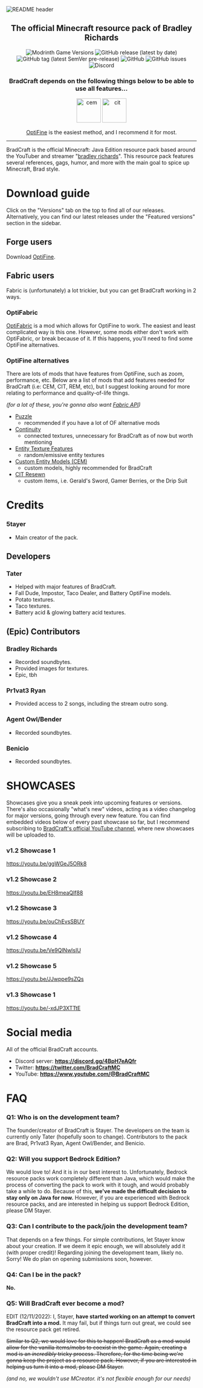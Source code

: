![README header](https://user-images.githubusercontent.com/74135618/218292159-4237b831-4d5b-4482-b894-b000f439c927.png)
<div align="center">
  <h2>The official Minecraft resource pack of Bradley Richards</h2>
  <img alt="Modrinth Game Versions" src="https://img.shields.io/modrinth/game-versions/B81X2Tkp?color=red&label=MC VERSIONS&logo=modrinth&logoColor=white">
  <img alt="GitHub release (latest by date)" src="https://img.shields.io/github/v/release/5tayer/bradcraft?color=green&display_name=tag&label=LATEST%20STABLE%20VERSION">
  <img alt="GitHub tag (latest SemVer pre-release)" src="https://img.shields.io/github/v/tag/5tayer/bradcraft?color=yellow&include_prereleases&label=LATEST%20PRE-RELEASE&sort=date">
  <img alt="GitHub" src="https://img.shields.io/github/license/5tayer/bradcraft?color=purple&label=LICENSE">
  <img alt="GitHub issues" src="https://img.shields.io/github/issues/5tayer/bradcraft?label=ISSUES&logo=github">
  <img alt="Discord" src="https://img.shields.io/discord/1023275466934722650?label=DISCORD&logo=discord&logoColor=white">
  <h3>BradCraft depends on the following things below to be able to use all features...</h3>
  <img alt="cem" height="64" src="https://cdn.jsdelivr.net/npm/@intergrav/devins-badges@3/assets/cozy/requires/cem_vector.svg">
  <img alt="cit" height="64" src="https://cdn.jsdelivr.net/npm/@intergrav/devins-badges@3/assets/cozy/requires/cit_vector.svg">
  
  [OptiFine](https://optifine.net/downloads) is the easiest method, and I recommend it for most.
  
  </div>
  
  ---

BradCraft is the official Minecraft: Java Edition resource pack based around the YouTuber and streamer "[bradley richards](https://www.youtube.com/@bradleyrichards)". This resource pack features several references, gags, humor, and more with the main goal to spice up Minecraft, Brad style.

# Download guide
Click on the "Versions" tab on the top to find all of our releases. Alternatively, you can find our latest releases under the "Featured versions" section in the sidebar.

## Forge users
Download [OptiFine](https://optifine.net/downloads).

## Fabric users
Fabric is (unfortunately) a lot trickier, but you can get BradCraft working in 2 ways.

### OptiFabric
[OptiFabric](https://www.curseforge.com/minecraft/mc-mods/optifabric) is a mod which allows for OptiFine to work. The easiest and least complicated way is this one. However, some mods either don't work with OptiFabric, or break because of it. If this happens, you'll need to find some OptiFine alternatives.

### OptiFine alternatives
There are lots of mods that have features from OptiFine, such as zoom, performance, etc. Below are a list of mods that add features needed for BradCraft (i.e: CEM, CIT, REM, etc), but I suggest looking around for more relating to performance and quality-of-life things.

_(for a lot of these, you're gonna also want [Fabric API](https://modrinth.com/mod/fabric-api))_

- [Puzzle](https://modrinth.com/mod/puzzle)
  - recommended if you have a lot of OF alternative mods
- [Continuity](https://modrinth.com/mod/continuity)
  - connected textures, unnecessary for BradCraft as of now but worth mentioning
- [Entity Texture Features](https://modrinth.com/mod/entitytexturefeatures)
  - random/emissive entity textures
- [Custom Entity Models (CEM)](https://modrinth.com/mod/cem)
  - custom models, highly recommended for BradCraft
- [CIT Resewn](https://modrinth.com/mod/cit-resewn)
  - custom items, i.e. Gerald's Sword, Gamer Berries, or the Drip Suit

# Credits
### 5tayer
- Main creator of the pack.

## Developers
### Tater
- Helped with major features of BradCraft.
- Fall Dude, Impostor, Taco Dealer, and Battery OptiFine models.
- Potato textures.
- Taco textures.
- Battery acid & glowing battery acid textures.

## (Epic) Contributors
### Bradley Richards
- Recorded soundbytes.
- Provided images for textures.
- Epic, tbh

### Pr1vat3 Ryan
- Provided access to 2 songs, including the stream outro song.

### Agent Owl/Bender
- Recorded soundbytes.

### Benicio
- Recorded soundbytes.

# SHOWCASES
Showcases give you a sneak peek into upcoming features or versions. There's also occasionally "what's new" videos, acting as a video changelog for major versions, going through every new feature. You can find embedded videos below of every past showcase so far, but I recommend subscribing to [BradCraft's official YouTube channel](https://www.youtube.com/@BradCraftMC), where new showcases will be uploaded to.

### v1.2 Showcase 1
https://youtu.be/ggWGeJ5ORk8

### v1.2 Showcase 2
https://youtu.be/EH8meaQlf88

### v1.2 Showcase 3
https://youtu.be/ouChEvsSBUY

### v1.2 Showcase 4
https://youtu.be/Ve9QlNwlsIU

### v1.2 Showcase 5
https://youtu.be/JJwppe9sZQs

### v1.3 Showcase 1
https://youtu.be/-xdJP3XTTtE

# Social media
All of the official BradCraft accounts.

- Discord server: **https://discord.gg/4BpH7eAQfr**
- Twitter: **https://twitter.com/BradCraftMC**
- YouTube: **https://www.youtube.com/@BradCraftMC**

# FAQ
### Q1: Who is on the development team?
The founder/creator of BradCraft is 5tayer. The developers on the team is currently only Tater (hopefully soon to change). Contributors to the pack are Brad, Pr1vat3 Ryan, Agent Owl/Bender, and Benicio.

### Q2: Will you support Bedrock Edition?
We would love to! And it is in our best interest to. Unfortunately, Bedrock resource packs work completely different than Java, which would make the process of converting the pack to work with it tough, and would probably take a while to do. Because of this, **we've made the difficult decision to stay only on Java for now.** However, if you are experienced with Bedrock resource packs, and are interested in helping us support Bedrock Edition, please DM 5tayer.

### Q3: Can I contribute to the pack/join the development team?
That depends on a few things. For simple contributions, let 5tayer know about your creation. If we deem it epic enough, we will absolutely add it (with proper credit)! Regarding joining the development team, likely no. Sorry! We do plan on opening submissions soon, however.

### Q4: Can I be in the pack?
**No.**

### Q5: Will BradCraft ever become a mod?
EDIT (12/11/2022): I, 5tayer, **have started working on an attempt to convert BradCraft into a mod.** It may fail, but if things turn out great, we could see the resource pack get retired.

~~Similar to Q2, we would love for this to happen! BradCraft as a mod would allow for the vanilla items/mobs to coexist in the game. Again, creating a mod is an *incredibly* tricky process. Therefore, for the time being we're gonna keep the project as a resource pack. However, if you are interested in helping us turn it into a mod, please DM 5tayer.~~

*(and no, we wouldn't use MCreator. it's not flexible enough for our needs)*
